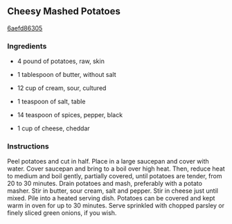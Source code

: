 ## Cheesy Mashed Potatoes

[6aefd86305](http://www.food.com/recipe/cheesy-mashed-potatoes-190259)

### Ingredients

 - 4 pound of potatoes, raw, skin

 - 1 tablespoon of butter, without salt

 - 12 cup of cream, sour, cultured

 - 1 teaspoon of salt, table

 - 14 teaspoon of spices, pepper, black

 - 1 cup of cheese, cheddar

### Instructions

Peel potatoes and cut in half. Place in a large saucepan and cover with water. Cover saucepan and bring to a boil over high heat. Then, reduce heat to medium and boil gently, partially covered, until potatoes are tender, from 20 to 30 minutes. Drain potatoes and mash, preferably with a potato masher. Stir in butter, sour cream, salt and pepper. Stir in cheese just until mixed. Pile into a heated serving dish. Potatoes can be covered and kept warm in oven for up to 30 minutes. Serve sprinkled with chopped parsley or finely sliced green onions, if you wish.